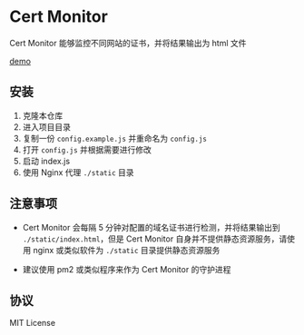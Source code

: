 # Cert Monitor

Cert Monitor 能够监控不同网站的证书，并将结果输出为 html 文件

[demo](https://cert.daidr.me/)

## 安装

1. 克隆本仓库
2. 进入项目目录
3. 复制一份 `config.example.js` 并重命名为 `config.js`
4. 打开 `config.js` 并根据需要进行修改
5. 启动 index.js
6. 使用 Nginx 代理 `./static` 目录

## 注意事项

* Cert Monitor 会每隔 5 分钟对配置的域名证书进行检测，并将结果输出到 `./static/index.html`，但是 Cert Monitor 自身并不提供静态资源服务，请使用 nginx 或类似软件为 `./static` 目录提供静态资源服务

* 建议使用 pm2 或类似程序来作为 Cert Monitor 的守护进程

## 协议

MIT License